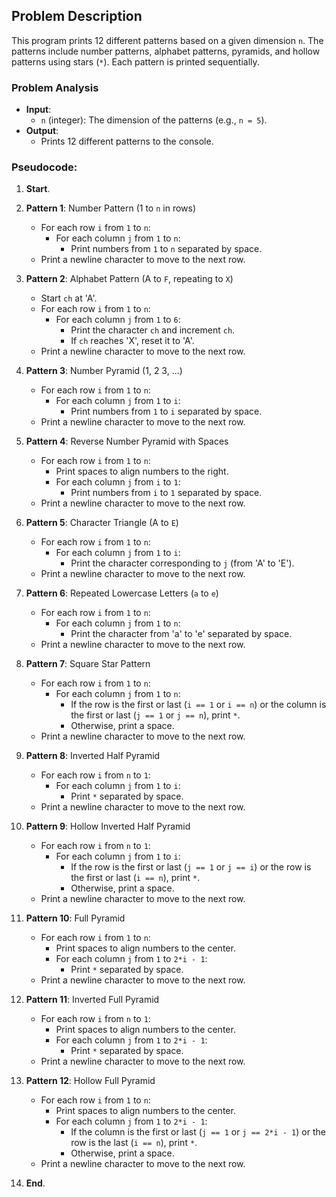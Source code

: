 
## Problem Description

This program prints 12 different patterns based on a given dimension `n`. The patterns include number patterns, alphabet patterns, pyramids, and hollow patterns using stars (`*`). Each pattern is printed sequentially.

### Problem Analysis

- **Input**:
  - `n` (integer): The dimension of the patterns (e.g., `n = 5`).
- **Output**:
  - Prints 12 different patterns to the console.

### Pseudocode:

1. **Start**.

2. **Pattern 1**: Number Pattern (1 to `n` in rows)
   - For each row `i` from `1` to `n`:
     - For each column `j` from `1` to `n`:
       - Print numbers from `1` to `n` separated by space.
   - Print a newline character to move to the next row.

3. **Pattern 2**: Alphabet Pattern (A to `F`, repeating to `X`)
   - Start `ch` at 'A'.
   - For each row `i` from `1` to `n`:
     - For each column `j` from `1` to `6`:
       - Print the character `ch` and increment `ch`.
       - If `ch` reaches 'X', reset it to 'A'.
   - Print a newline character to move to the next row.

4. **Pattern 3**: Number Pyramid (1, 2 3, ...)
   - For each row `i` from `1` to `n`:
     - For each column `j` from `1` to `i`:
       - Print numbers from `1` to `i` separated by space.
   - Print a newline character to move to the next row.

5. **Pattern 4**: Reverse Number Pyramid with Spaces
   - For each row `i` from `1` to `n`:
     - Print spaces to align numbers to the right.
     - For each column `j` from `i` to `1`:
       - Print numbers from `i` to `1` separated by space.
   - Print a newline character to move to the next row.

6. **Pattern 5**: Character Triangle (A to `E`)
   - For each row `i` from `1` to `n`:
     - For each column `j` from `1` to `i`:
       - Print the character corresponding to `j` (from 'A' to 'E').
   - Print a newline character to move to the next row.

7. **Pattern 6**: Repeated Lowercase Letters (`a` to `e`)
   - For each row `i` from `1` to `n`:
     - For each column `j` from `1` to `n`:
       - Print the character from 'a' to 'e' separated by space.
   - Print a newline character to move to the next row.

8. **Pattern 7**: Square Star Pattern
   - For each row `i` from `1` to `n`:
     - For each column `j` from `1` to `n`:
       - If the row is the first or last (`i == 1` or `i == n`) or the column is the first or last (`j == 1` or `j == n`), print `*`.
       - Otherwise, print a space.
   - Print a newline character to move to the next row.

9. **Pattern 8**: Inverted Half Pyramid
   - For each row `i` from `n` to `1`:
     - For each column `j` from `1` to `i`:
       - Print `*` separated by space.
   - Print a newline character to move to the next row.

10. **Pattern 9**: Hollow Inverted Half Pyramid
    - For each row `i` from `n` to `1`:
      - For each column `j` from `1` to `i`:
        - If the row is the first or last (`j == 1` or `j == i`) or the row is the first or last (`i == n`), print `*`.
        - Otherwise, print a space.
    - Print a newline character to move to the next row.

11. **Pattern 10**: Full Pyramid
    - For each row `i` from `1` to `n`:
      - Print spaces to align numbers to the center.
      - For each column `j` from `1` to `2*i - 1`:
        - Print `*` separated by space.
    - Print a newline character to move to the next row.

12. **Pattern 11**: Inverted Full Pyramid
    - For each row `i` from `n` to `1`:
      - Print spaces to align numbers to the center.
      - For each column `j` from `1` to `2*i - 1`:
        - Print `*` separated by space.
    - Print a newline character to move to the next row.

13. **Pattern 12**: Hollow Full Pyramid
    - For each row `i` from `1` to `n`:
      - Print spaces to align numbers to the center.
      - For each column `j` from `1` to `2*i - 1`:
        - If the column is the first or last (`j == 1` or `j == 2*i - 1`) or the row is the last (`i == n`), print `*`.
        - Otherwise, print a space.
    - Print a newline character to move to the next row.

14. **End**.
